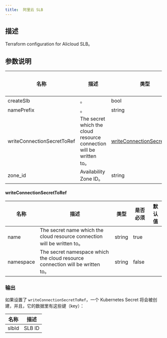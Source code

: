 ```yaml
---
title:  阿里云 SLB
---
```


## 描述

Terraform configuration for Alicloud SLB。

## 参数说明


 名称 | 描述 | 类型 | 是否必须 | 默认值 
 ------------ | ------------- | ------------- | ------------- | ------------- 
 createSlb | 。 | bool | false |  
 namePrefix | 。 | string | false |  
 writeConnectionSecretToRef | The secret which the cloud resource connection will be written to。 | [writeConnectionSecretToRef](#writeConnectionSecretToRef) | false |  
 zone_id | Availability Zone ID。 | string | false |  


#### writeConnectionSecretToRef

 名称 | 描述 | 类型 | 是否必须 | 默认值 
 ------------ | ------------- | ------------- | ------------- | ------------- 
 name | The secret name which the cloud resource connection will be written to。 | string | true |  
 namespace | The secret namespace which the cloud resource connection will be written to。 | string | false |  


### 输出

如果设置了 `writeConnectionSecretToRef`，一个 Kubernetes Secret 将会被创建，并且，它的数据里有这些键（key）：

 名称 | 描述 
 ------------ | ------------- 
 slbId | SLB ID

